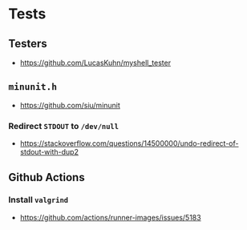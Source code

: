 # Tests

## Testers

- https://github.com/LucasKuhn/myshell_tester

## `minunit.h`

- https://github.com/siu/minunit

### Redirect `STDOUT` to `/dev/null`

- https://stackoverflow.com/questions/14500000/undo-redirect-of-stdout-with-dup2

## Github Actions

### Install `valgrind`

- https://github.com/actions/runner-images/issues/5183
